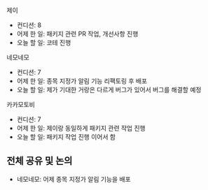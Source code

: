 
제이
- 컨디션: 8
- 어제 한 일: 패키지 관련 PR 작업, 개선사항 진행 
- 오늘 할 일: 코테 진행

네모네모
- 컨디션: 7
- 어제 한 일: 종목 지정가 알림 기능 리팩토링 후 배포 
- 오늘 할 일: 제가 기대한 거랑은 다르게 버그가 있어서 버그를 해결할 예정

카카모토비
- 컨디션: 7
- 어제 한 일: 제이랑 동일하게 패키지 관련 작업 진행
- 오늘 할 일: 패키지 작업 진행 이어서 함

## 전체 공유 및 논의
- 네모네모: 어제 종목 지정가 알림 기능을 배포